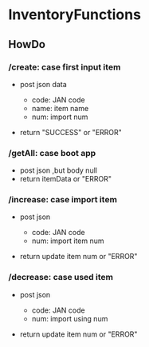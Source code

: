 # InventoryFunctions

## HowDo

### /create: case first input item
* post json data 
  * code: JAN code
  * name: item name
  * num: import num
  
* return "SUCCESS" or "ERROR"
  
### /getAll: case boot app
* post json ,but body null
* return itemData or "ERROR" 

### /increase: case import item
* post json
  * code: JAN code
  * num: import item num
  
* return update item num or "ERROR"

### /decrease: case used item
* post json 
  * code: JAN code
  * num: import using num
  
* return update item num or "ERROR"
